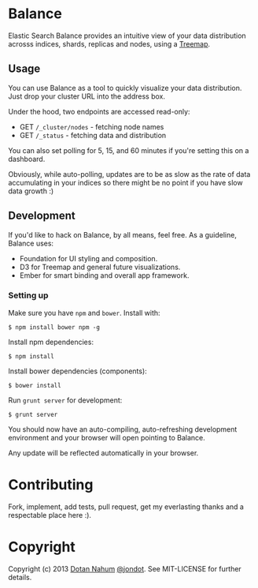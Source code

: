 # Balance

Elastic Search Balance provides an intuitive view of your data distribution acrosss indices, shards, replicas
and nodes, using a [Treemap](http://en.wikipedia.org/wiki/Treemapping).


## Usage

You can use Balance as a tool to quickly visualize your data distribution. Just drop your cluster URL into the address box. 

Under the hood, two endpoints are accessed read-only:

* GET `/_cluster/nodes` - fetching node names
* GET `/_status` - fetching data and distribution

You can also set polling for 5, 15, and 60 minutes if you're
setting this on a dashboard. 

Obviously, while auto-polling, updates are to be as slow as the rate of data accumulating in your indices so there might be
no point if you have slow data growth :)


## Development

If you'd like to hack on Balance, by all means, feel free. As a guideline, Balance
uses:

* Foundation for UI styling and composition.
* D3 for Treemap and general future visualizations.
* Ember for smart binding and overall app framework.


### Setting up

Make sure you have `npm` and `bower`. Install with:


```
$ npm install bower npm -g
```


Install npm dependencies:

```
$ npm install
```

Install bower dependencies (components):

```
$ bower install
```

Run `grunt server` for development: 

```
$ grunt server
```

You should now have an auto-compiling, auto-refreshing development
environment and your browser will open pointing to Balance.

Any update will be reflected automatically in your browser.



# Contributing

Fork, implement, add tests, pull request, get my everlasting thanks and a respectable place here :).


# Copyright

Copyright (c) 2013 [Dotan Nahum](http://gplus.to/dotan) [@jondot](http://twitter.com/jondot). See MIT-LICENSE for further details.



